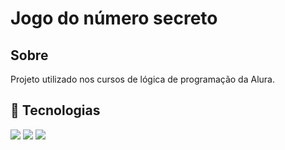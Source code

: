<h1>Jogo do número secreto</h1>

<h2>Sobre</h2>
<p>Projeto utilizado nos cursos de lógica de programação da Alura.</p>

## 🚀 Tecnologias
<div>
  <img src="https://img.shields.io/badge/HTML-239120?style-for-the-badge&logo=html5&logoColor=white">
  <img src="https://img.shields.io/badge/css-239120?style-for-the-badge&logo=css3&logoColor=white">
  <img src="https://img.shields.io/badge/JavaScript-239120?style-for-the-badge&logo=Javascript&logoColor=white">
</div>
